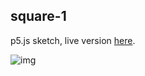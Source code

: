 ## square-1 ##

p5.js sketch, live version [here](https://editor.p5js.org/alxdwa/full/O4Iy5oZaV).

![img](https://user-images.githubusercontent.com/47341093/55929809-d2385100-5c61-11e9-8841-476aaa642b6b.png)